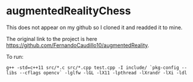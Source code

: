 # augmentedRealityChess

This does not appear on my github so I cloned it and readded it to mine.

The original link to the project is here https://github.com/FernandoCaudillo10/augmentedReality.

To run:
	
	g++ -std=c++11 src/*.c src/*.cpp test.cpp -I include/ `pkg-config --libs --cflags opencv` -lglfw -lGL -lX11 -lpthread -lXrandr -lXi -ldl
